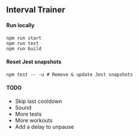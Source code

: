 ## Interval Trainer

#### Run locally

```
npm run start
npm run test
npm run build
```

#### Reset Jest snapshots

```
npm test -- -u # Remove & update Jest snapshots
```

#### TODO

- Skip last cooldown
- Sound
- More tests
- More workouts
- Add a delay to unpause
